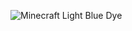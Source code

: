 ![Minecraft Light Blue Dye](https://user-images.githubusercontent.com/81292141/141681028-1ceda571-f6ee-4de9-a0cb-f18e319d8205.png)